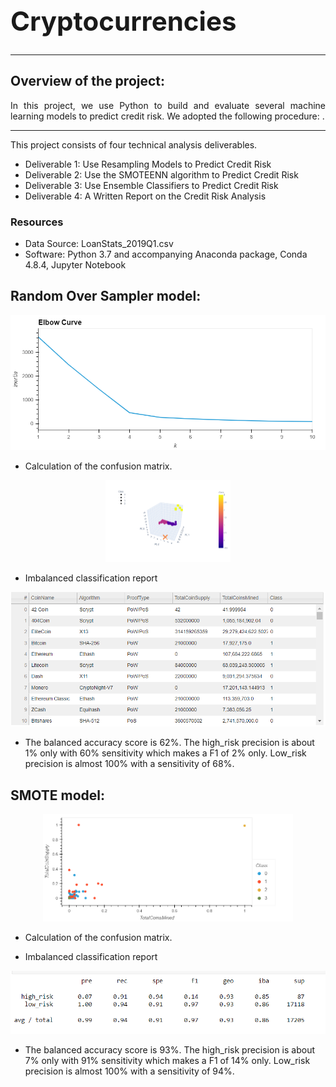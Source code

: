 ## **<h1 align="justify"> Cryptocurrencies**
  	
---
## Overview of the project: 
<p align="justify">In this project, we use Python to build and evaluate several machine learning models to predict credit risk.
We adopted the following procedure:
. <p>
	
---

<p align="justify">This project consists of four technical analysis deliverables. <p>

- Deliverable 1: Use Resampling Models to Predict Credit Risk
- Deliverable 2: Use the SMOTEENN algorithm to Predict Credit Risk
- Deliverable 3: Use Ensemble Classifiers to Predict Credit Risk
- Deliverable 4: A Written Report on the Credit Risk Analysis
	

### Resources
- Data Source: LoanStats_2019Q1.csv
- Software: Python 3.7 and accompanying Anaconda package, Conda 4.8.4, Jupyter Notebook

## Random Over Sampler model:
	
<p align="center">
  <img width="600" src=https://github.com/sharifbhuiyan/Cryptocurrencies/blob/main/Resources/Elbow_Curve.png
</p>  
	

- Calculation of the confusion matrix.
	
<p align="center">
  <img width="200" src=https://github.com/sharifbhuiyan/Cryptocurrencies/blob/main/Resources/3D-Scatter.png
</p>  
		
- Imbalanced classification report

<p align="center">	
  <img width="600" src=https://github.com/sharifbhuiyan/Cryptocurrencies/blob/main/Resources/Tradable_crypto.png
</p>  
	

- The balanced accuracy score is 62%. The high_risk precision is about 1% only with 60% sensitivity which makes a F1 of 2% only. Low_risk precision is almost 100% with a sensitivity of 68%.

	
	
	
## SMOTE model:
	
<p align="center">
  <img width="400" src=https://github.com/sharifbhuiyan/Cryptocurrencies/blob/main/Resources/scatter%20plot.png
</p>  
	
- Calculation of the confusion matrix.


</p>

- Imbalanced classification report
		
<p align="center">
  <img width="600" src=https://github.com/sharifbhuiyan/Credit_Risk_Analysis/blob/main/Resources/EEC3.png
</p>  
	

- The balanced accuracy score is 93%. The high_risk precision is about 7% only with 91% sensitivity which makes a F1 of 14% only. Low_risk precision is almost 100% with a sensitivity of 94%.
